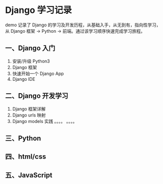 # Django 学习记录

demo 记录了 Django 的学习及开发历程，从基础入手，从无到有，指向性学习，从 Django 框架 -> Python -> 前端。通过该学习顺序快速完成学习旅程。

## 一、Django 入门
1. 安装/升级 Python3
2. Django 框架
3. 快速开始一个 Django App
4. Django IDE

## 二、Django 开发学习
1. Django 框架详解
2. Django urls 映射
3. Django models 实践
。。。。
。。。。

## 三、Python

## 四、html/css
## 五、JavaScript



